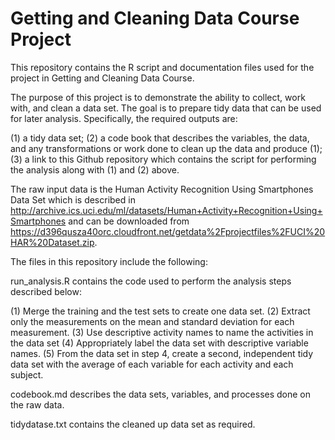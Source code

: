 # Getting and Cleaning Data Course Project

This repository contains the R script and documentation files used for the project in Getting and Cleaning Data Course.

The purpose of this project is to demonstrate the ability to collect, work with, and clean a data set. The goal is to prepare tidy data that can be used for later analysis. Specifically, the required outputs are:

(1) a tidy data set; 
(2) a code book that describes the variables, the data, and any transformations or work done to clean up the data and produce (1); 
(3) a link to this Github repository which contains the script for performing the analysis along with (1) and (2) above. 

The raw input data is the Human Activity Recognition Using Smartphones Data Set which is described in http://archive.ics.uci.edu/ml/datasets/Human+Activity+Recognition+Using+Smartphones and can be downloaded from
https://d396qusza40orc.cloudfront.net/getdata%2Fprojectfiles%2FUCI%20HAR%20Dataset.zip.

The files in this repository include the following:

run_analysis.R contains the code used to perform the analysis steps described below: 

(1) Merge the training and the test sets to create one data set.
(2) Extract only the measurements on the mean and standard deviation for each measurement.
(3) Use descriptive activity names to name the activities in the data set
(4) Appropriately label the data set with descriptive variable names.
(5) From the data set in step 4, create a second, independent tidy data set with the average of each variable for each activity and each subject.

codebook.md describes the data sets, variables, and processes done on the raw data.

tidydatase.txt contains the cleaned up data set as required.

